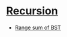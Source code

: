 # [Recursion](https://leetcode.com/tag/recursion/)
-   [Range sum of BST](https://leetcode.com/problems/range-sum-of-bst/)
